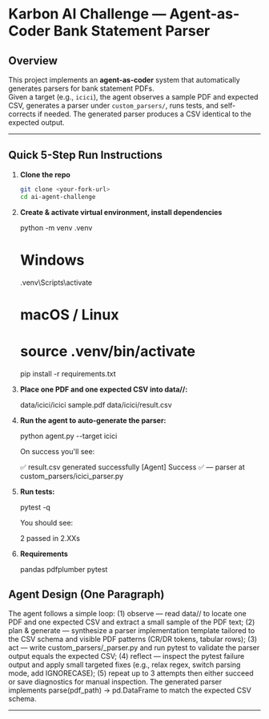 # Karbon AI Challenge — Agent-as-Coder Bank Statement Parser

## Overview
This project implements an **agent-as-coder** system that automatically generates parsers for bank statement PDFs.  
Given a target (e.g., `icici`), the agent observes a sample PDF and expected CSV, generates a parser under `custom_parsers/`, runs tests, and self-corrects if needed. The generated parser produces a CSV identical to the expected output.

---

## Quick 5-Step Run Instructions

1. **Clone the repo**
   ```bash
   git clone <your-fork-url>
   cd ai-agent-challenge

2. **Create & activate virtual environment, install dependencies**

    python -m venv .venv
    # Windows
    .venv\Scripts\activate
    # macOS / Linux
    # source .venv/bin/activate

    pip install -r requirements.txt

3. **Place one PDF and one expected CSV into data/<bank>/:**

    data/icici/icici sample.pdf
    data/icici/result.csv

4. **Run the agent to auto-generate the parser:**

    python agent.py --target icici

    On success you'll see:

    ✅ result.csv generated successfully
    [Agent] Success ✅ — parser at custom_parsers/icici_parser.py


5. **Run tests:**

    pytest -q

    You should see:

    2 passed in 2.XXs

6. **Requirements**

    pandas
    pdfplumber
    pytest


## Agent Design (One Paragraph)

The agent follows a simple loop: 
(1) observe — read data/<target>/ to locate one PDF and one expected CSV and extract a small sample of the PDF text; 
(2) plan & generate — synthesize a parser implementation template tailored to the CSV schema and visible PDF patterns (CR/DR tokens, tabular rows); 
(3) act — write custom_parsers/<target>_parser.py and run pytest to validate the parser output equals the expected CSV; 
(4) reflect — inspect the pytest failure output and apply small targeted fixes (e.g., relax regex, switch parsing mode, add IGNORECASE); 
(5) repeat up to 3 attempts then either succeed or save diagnostics for manual inspection. The generated parser implements parse(pdf_path) -> pd.DataFrame to match the expected CSV schema.


---

